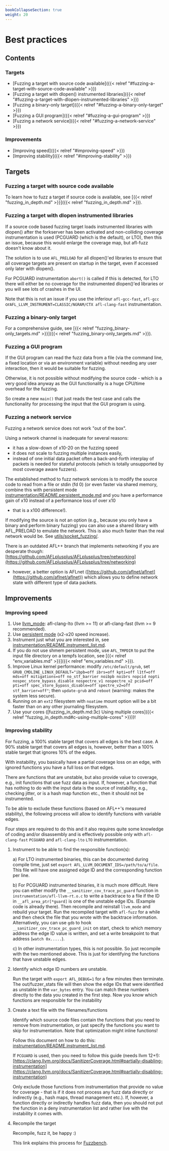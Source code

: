 ```yaml
---
bookCollapseSection: true
weight: 20
---
```


# Best practices

## Contents

### Targets

* [Fuzzing a target with source code available]({{< relref "#fuzzing-a-target-with-source-code-available" >}})
* [Fuzzing a target with dlopen() instrumented libraries]({{< relref "#fuzzing-a-target-with-dlopen-instrumented-libraries" >}})
* [Fuzzing a binary-only target]({{< relref "#fuzzing-a-binary-only-target" >}})
* [Fuzzing a GUI program]({{< relref "#fuzzing-a-gui-program" >}})
* [Fuzzing a network service]({{< relref "#fuzzing-a-network-service" >}})

### Improvements

* [Improving speed]({{< relref "#improving-speed" >}})
* [Improving stability]({{< relref "#improving-stability" >}})

## Targets

### Fuzzing a target with source code available

To learn how to fuzz a target if source code is available, see
[{{< relref "fuzzing_in_depth.md" >}}]({{< relref "fuzzing_in_depth.md" >}}).

### Fuzzing a target with dlopen instrumented libraries

If a source code based fuzzing target loads instrumented libraries with
dlopen() after the forkserver has been activated and non-colliding coverage
instrumentation is used (PCGUARD (which is the default), or LTO), then this
an issue, because this would enlarge the coverage map, but afl-fuzz doesn't
know about it.

The solution is to use `AFL_PRELOAD` for all dlopen()'ed libraries to
ensure that all coverage targets are present on startup in the target,
even if accessed only later with dlopen().

For PCGUARD instrumentation `abort()` is called if this is detected, for LTO
there will either be no coverage for the instrumented dlopen()'ed libraries or
you will see lots of crashes in the UI.

Note that this is not an issue if you use the inferiour `afl-gcc-fast`,
`afl-gcc` or`AFL_LLVM_INSTRUMENT=CLASSIC/NGRAM/CTX afl-clang-fast`
instrumentation.

### Fuzzing a binary-only target

For a comprehensive guide, see
[{{< relref "fuzzing_binary-only_targets.md" >}}]({{< relref "fuzzing_binary-only_targets.md" >}}).

### Fuzzing a GUI program

If the GUI program can read the fuzz data from a file (via the command line, a
fixed location or via an environment variable) without needing any user
interaction, then it would be suitable for fuzzing.

Otherwise, it is not possible without modifying the source code - which is a
very good idea anyway as the GUI functionality is a huge CPU/time overhead for
the fuzzing.

So create a new `main()` that just reads the test case and calls the
functionality for processing the input that the GUI program is using.

### Fuzzing a network service

Fuzzing a network service does not work "out of the box".

Using a network channel is inadequate for several reasons:
- it has a slow-down of x10-20 on the fuzzing speed
- it does not scale to fuzzing multiple instances easily,
- instead of one initial data packet often a back-and-forth interplay of packets
  is needed for stateful protocols (which is totally unsupported by most
  coverage aware fuzzers).

The established method to fuzz network services is to modify the source code to
read from a file or stdin (fd 0) (or even faster via shared memory, combine this
with persistent mode
[instrumentation/README.persistent_mode.md](https://github.com/AFLplusplus/AFLplusplus/blob/stable/docs/../instrumentation/README.persistent_mode.md)
and you have a performance gain of x10 instead of a performance loss of over x10
- that is a x100 difference!).

If modifying the source is not an option (e.g., because you only have a binary
and perform binary fuzzing) you can also use a shared library with AFL_PRELOAD
to emulate the network. This is also much faster than the real network would be.
See [utils/socket_fuzzing/](https://github.com/AFLplusplus/AFLplusplus/blob/stable/docs/../utils/socket_fuzzing/).

There is an outdated AFL++ branch that implements networking if you are
desperate though:
[https://github.com/AFLplusplus/AFLplusplus/tree/networking](https://github.com/AFLplusplus/AFLplusplus/tree/networking)
- however, a better option is AFLnet
([https://github.com/aflnet/aflnet](https://github.com/aflnet/aflnet)) which
allows you to define network state with different type of data packets.

## Improvements

### Improving speed

1. Use [llvm_mode](https://github.com/AFLplusplus/AFLplusplus/blob/stable/docs/../instrumentation/README.llvm.md): afl-clang-lto (llvm >=
   11) or afl-clang-fast (llvm >= 9 recommended).
2. Use [persistent mode](https://github.com/AFLplusplus/AFLplusplus/blob/stable/docs/../instrumentation/README.persistent_mode.md) (x2-x20
   speed increase).
3. Instrument just what you are interested in, see
   [instrumentation/README.instrument_list.md](https://github.com/AFLplusplus/AFLplusplus/blob/stable/docs/../instrumentation/README.instrument_list.md).
4. If you do not use shmem persistent mode, use `AFL_TMPDIR` to put the input
   file directory on a tempfs location, see
   [{{< relref "env_variables.md" >}}]({{< relref "env_variables.md" >}}).
5. Improve Linux kernel performance: modify `/etc/default/grub`, set
   `GRUB_CMDLINE_LINUX_DEFAULT="ibpb=off ibrs=off kpti=off l1tf=off mds=off
   mitigations=off no_stf_barrier noibpb noibrs nopcid nopti
   nospec_store_bypass_disable nospectre_v1 nospectre_v2 pcid=off pti=off
   spec_store_bypass_disable=off spectre_v2=off stf_barrier=off"`; then
   `update-grub` and `reboot` (warning: makes the system less secure).
6. Running on an `ext2` filesystem with `noatime` mount option will be a bit
   faster than on any other journaling filesystem.
7. Use your cores
   ([fuzzing_in_depth.md:3c) Using multiple cores]({{< relref "fuzzing_in_depth.md#c-using-multiple-cores" >}}))!

### Improving stability

For fuzzing, a 100% stable target that covers all edges is the best case. A 90%
stable target that covers all edges is, however, better than a 100% stable
target that ignores 10% of the edges.

With instability, you basically have a partial coverage loss on an edge, with
ignored functions you have a full loss on that edges.

There are functions that are unstable, but also provide value to coverage, e.g.,
init functions that use fuzz data as input. If, however, a function that has
nothing to do with the input data is the source of instability, e.g., checking
jitter, or is a hash map function etc., then it should not be instrumented.

To be able to exclude these functions (based on AFL++'s measured stability), the
following process will allow to identify functions with variable edges.

Four steps are required to do this and it also requires quite some knowledge of
coding and/or disassembly and is effectively possible only with `afl-clang-fast`
`PCGUARD` and `afl-clang-lto` `LTO` instrumentation.

  1. Instrument to be able to find the responsible function(s):

     a) For LTO instrumented binaries, this can be documented during compile
        time, just set `export AFL_LLVM_DOCUMENT_IDS=/path/to/a/file`. This file
        will have one assigned edge ID and the corresponding function per line.

     b) For PCGUARD instrumented binaries, it is much more difficult. Here you
        can either modify the `__sanitizer_cov_trace_pc_guard` function in
        `instrumentation/afl-llvm-rt.o.c` to write a backtrace to a file if the
        ID in `__afl_area_ptr[*guard]` is one of the unstable edge IDs. (Example
        code is already there). Then recompile and reinstall `llvm_mode` and
        rebuild your target. Run the recompiled target with `afl-fuzz` for a
        while and then check the file that you wrote with the backtrace
        information. Alternatively, you can use `gdb` to hook
        `__sanitizer_cov_trace_pc_guard_init` on start, check to which memory
        address the edge ID value is written, and set a write breakpoint to that
        address (`watch 0x.....`).

     c) In other instrumentation types, this is not possible. So just recompile
        with the two mentioned above. This is just for identifying the functions
        that have unstable edges.

  2. Identify which edge ID numbers are unstable.

     Run the target with `export AFL_DEBUG=1` for a few minutes then terminate.
     The out/fuzzer_stats file will then show the edge IDs that were identified
     as unstable in the `var_bytes` entry. You can match these numbers directly
     to the data you created in the first step. Now you know which functions are
     responsible for the instability

  3. Create a text file with the filenames/functions

     Identify which source code files contain the functions that you need to
     remove from instrumentation, or just specify the functions you want to skip
     for instrumentation. Note that optimization might inline functions!

     Follow this document on how to do this:
     [instrumentation/README.instrument_list.md](https://github.com/AFLplusplus/AFLplusplus/blob/stable/docs/../instrumentation/README.instrument_list.md).

     If `PCGUARD` is used, then you need to follow this guide (needs llvm 12+!):
     [https://clang.llvm.org/docs/SanitizerCoverage.html#partially-disabling-instrumentation](https://clang.llvm.org/docs/SanitizerCoverage.html#partially-disabling-instrumentation)

     Only exclude those functions from instrumentation that provide no value for
     coverage - that is if it does not process any fuzz data directly or
     indirectly (e.g., hash maps, thread management etc.). If, however, a
     function directly or indirectly handles fuzz data, then you should not put
     the function in a deny instrumentation list and rather live with the
     instability it comes with.

  4. Recompile the target

     Recompile, fuzz it, be happy :)

     This link explains this process for
     [Fuzzbench](https://github.com/google/fuzzbench/issues/677).
